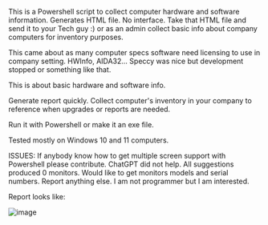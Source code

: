 This is a Powershell script to collect computer hardware and software information. Generates HTML file. No interface. Take that HTML file and send it to your Tech guy :) or as an admin collect basic info about company computers for inventory purposes.

This came about as many computer specs software need licensing to use in company setting. HWInfo, AIDA32...
Speccy was nice but development stopped or something like that.

This is about basic hardware and software info.

Generate report quickly. Collect computer's inventory in your company to reference when upgrades or reports are needed.

Run it with Powershell or make it an exe file.

Tested mostly on Windows 10 and 11 computers.

ISSUES:
If anybody know how to get multiple screen support with Powershell please contribute. ChatGPT did not help. All suggestions produced 0 monitors. Would like to get monitors models and serial numbers.
Report anything else. I am not programmer but I am interested.

Report looks like:

![image](https://github.com/skarprogram/SKAR_specs/assets/166335870/38b944a1-55d6-4a3f-a146-611077439bb2)
